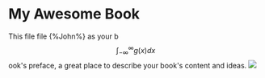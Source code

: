 # My Awesome Book

This file file {%John%} as your b
$$
\int_{-\infty}^\infty g(x) dx
$$
ook's preface, a great place to describe your book's content and ideas.
![](http://67.media.tumblr.com/50fb43eadb237df770c2701012f09f6c/tumblr_njm7hlYXCg1r2idzvo1_500.gif)
